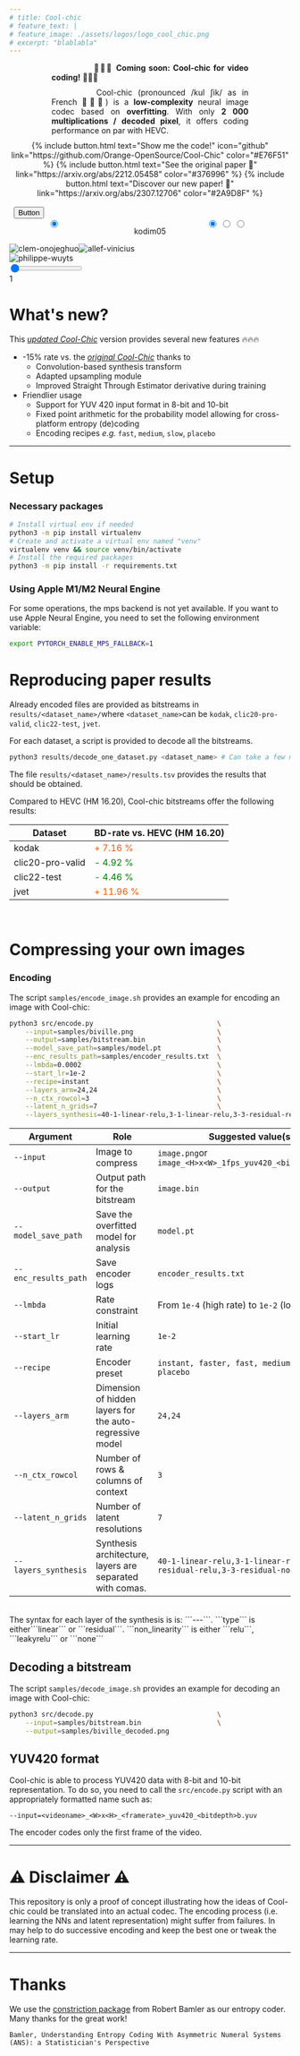 ```yaml
---
# title: Cool-chic
# feature_text: |
# feature_image: ./assets/logos/logo_cool_chic.png
# excerpt: "blablabla"
---
```


<!-- <div style="text-align: center">
<p>Cool-chic:  <b>Coo</b>rdinate-based <b>L</b>ow-<b>C</b>omplexity <b>H</b>ierarchical <b>I</b>mage <b>C</b>odec.</p>
</div> -->

<div style="margin:auto; margin-bottom: 2%; text-align: justify; width: 70%">
&emsp;&emsp;&emsp;&emsp;&emsp; 📢📢📢 <b>Coming soon: Cool-chic for video coding!</b> 📢📢📢
</div>


<div style="margin:auto; margin-bottom: 2%; text-align: justify; width: 70%">
&emsp;&emsp;&emsp;&emsp;&emsp; Cool-chic (pronounced <span class="ipa">/kul ʃik/</span> as in French 🥖🧀🍷) is a <b>low-complexity</b>  neural image codec based on <b>overfitting</b>. With only <b>2 000 multiplications / decoded pixel</b>, it offers coding performance on par with HEVC.
</div>

<div style="text-align: center; margin-bottom: 3%">
{% include button.html text="Show me the code!" icon="github" link="https://github.com/Orange-OpenSource/Cool-Chic" color="#E76F51" %} {% include button.html text="See the original paper 📝" link="https://arxiv.org/abs/2212.05458" color="#376996" %} {% include button.html text="Discover our new paper! 🎉" link="https://arxiv.org/abs/2307.12706" color="#2A9D8F" %}
</div>
<!-- image-rendering: pixelated for nearest neighbor upsampling! -->

<div class="cocoen">
  <img src="" alt="" class="left-comparison" style="image-rendering: pixelated"/>
  <img src="" alt="" class="right-comparison" style="image-rendering: pixelated"/>
  <button class="btn">Button</button>
</div>


<div class="comparison-label" style="text-align:center margin-bottom:2%">
  <div class="radio" style="width: 30%; float: left">
    <!-- Name gender is necessary to have exclusive selection -->
	  <input label="Cool-chic" type="radio" id="button-coolchic" value="coolchic" style="width: 100%" checked>
  </div>
  <p class="label-center" style="width: 40%; float: left; text-align: center">kodim05</p><div class="radio" style="width: auto">
    <!-- Name gender is necessary to have exclusive selection -->
	<input label="JPEG" type="radio" id="button-jpeg" name="gender" value="jpeg" checked>
	<input label="HEVC" type="radio" id="button-hevc" name="gender" value="hevc">
	<input label="VVC" type="radio" id="button-vvc" name="gender" value="vvc">
</div></div>

<!-- List of the possible images -->
<div class="row" style="margin-bottom:2%; width:100%">
  <div class="left-column" style="width:65%">
    <div class="thumbnailselection">
      <img src="assets/comparisons/clem-onojeghuo-33741/thumbnail.png" alt="clem-onojeghuo" class="possible-images"/><img src="assets/comparisons/allef-vinicius-109434/thumbnail.png" alt="allef-vinicius" class="possible-images"/><img src="assets/comparisons/philippe-wuyts-45997/thumbnail.png" alt="philippe-wuyts" class="possible-images"/>
    </div>
  </div>
  <div class="right-column" style="width:35%">
    <div class=wrapper>
      <div class="range">
        <input type="range" min="1" max="5" value="1" id="mySlider" />
        <div class="value" id="sliderValue">1</div>
      </div>
    </div>
  </div>
</div>

<script>
// // Turns all `.cocoen` elements into Cocoens
// Cocoen.create(document.querySelector('.cocoen'), {color: '#f0dfbb',});
// Cocoen.parse(document.body);

// Retrieve the different elements with which we're going to interact
var slider = document.getElementById("mySlider");
var sliderLabel = document.getElementById("sliderValue");

var button_jpeg = document.getElementById("button-jpeg")
var button_hevc = document.getElementById("button-hevc")
var button_vvc = document.getElementById("button-vvc")

var rd_data = get_rd_data()
var [left_codec, right_codec, current_image_name, current_rate_point] = get_initial_parameter();

// Update the current slider value (each time you drag the slider handle)
slider.oninput = function() {
  current_rate_point = this.value;
  update_image("left", left_codec, current_rate_point, current_image_name, rd_data)
  update_image("right", right_codec, current_rate_point, current_image_name, rd_data)
}

// Update the codec when clicking on a button
button_jpeg.onclick = function() {
  right_codec = "jpeg";
  update_image("right", right_codec, current_rate_point, current_image_name, rd_data);
}
button_hevc.onclick = function() {
  right_codec = "hevc";
  update_image("right", right_codec, current_rate_point, current_image_name, rd_data);
}
button_vvc.onclick = function() {
  right_codec = "vvc";
  update_image("right", right_codec, current_rate_point, current_image_name, rd_data);
}


var list_possible_images = document.getElementsByClassName("possible-images");

console.log(list_possible_images.length);

for(i = 0; i < list_possible_images.length; i++)
{
  list_possible_images[i].onclick = function(){
        // Retrieve the path of the thumbnail /path/to/image/thumbnail.png
        thumbnail_path = this.src.split("/");
        // Remove thumbnail.png
        thumbnail_path.pop();
        current_image_name = thumbnail_path.pop()

        update_image("left", left_codec, current_rate_point, current_image_name, rd_data)
        update_image("right", right_codec, current_rate_point, current_image_name, rd_data)

    }
}

</script>

# What's new?

This [_updated Cool-Chic_](https://arxiv.org/abs/2307.12706) version provides several new features 🔥🔥🔥

* -15% rate vs. the [_original Cool-Chic_](https://arxiv.org/abs/2212.05458) thanks to
  * Convolution-based synthesis transform
  * Adapted upsampling module
  * Improved Straight Through Estimator derivative during training
* Friendlier usage
  * Support for YUV 420 input format in 8-bit and 10-bit
  * Fixed point arithmetic for the probability model allowing for cross-platform entropy (de)coding
  * Encoding recipes _e.g._ ```fast```, ```medium```, ```slow```, ```placebo```

---

# Setup

### Necessary packages

```bash
# Install virtual env if needed
python3 -m pip install virtualenv
# Create and activate a virtual env named "venv"
virtualenv venv && source venv/bin/activate
# Install the required packages
python3 -m pip install -r requirements.txt
```

### Using Apple M1/M2 Neural Engine

For some operations, the mps backend is not yet available. If you want to use
Apple Neural Engine, you need to set the following environment variable:

```bash
export PYTORCH_ENABLE_MPS_FALLBACK=1
```

# Reproducing paper results

Already encoded files are provided as bitstreams in ```results/<dataset_name>/```where ```<dataset_name>```can be ```kodak```, ```clic20-pro-valid```, ```clic22-test```, ```jvet```.

For each dataset, a script is provided to decode all the bitstreams.

```bash
python3 results/decode_one_dataset.py <dataset_name> # Can take a few minutes
```

The file ```results/<dataset_name>/results.tsv``` provides the results that should be obtained.

Compared to HEVC (HM 16.20), Cool-chic bitstreams offer the following results:

| Dataset          | BD-rate vs. HEVC (HM 16.20) |
|------------------|-----------------------------|
| kodak            | <span style="color:#f50">+ 7.16 %  </span> |
| clic20-pro-valid | <span style="color:green">- 4.92 %  </span>                    |
| clic22-test      | <span style="color:green">- 4.46 %  </span>               |
| jvet             | <span style="color:#f50">+ 11.96 %  </span>              |


<br/>

# Compressing your own images

### Encoding

The script ```samples/encode_image.sh``` provides an example for encoding an image with Cool-chic:

```bash
python3 src/encode.py                               \
    --input=samples/biville.png                     \
    --output=samples/bitstream.bin                  \
    --model_save_path=samples/model.pt              \
    --enc_results_path=samples/encoder_results.txt  \
    --lmbda=0.0002                                  \
    --start_lr=1e-2                                 \
    --recipe=instant                                \
    --layers_arm=24,24                              \
    --n_ctx_rowcol=3                                \
    --latent_n_grids=7                              \
    --layers_synthesis=40-1-linear-relu,3-1-linear-relu,3-3-residual-relu,3-3-residual-none
```

| Argument                 | Role                                                                                                                                                                                                                                                                                                   | Suggested value(s)                                                         |
|--------------------------|--------------------------------------------------------------------------------------------------------------------------------------------------------------------------------------------------------------------------------------------------------------------------------------------------------|----------------------------------------------------------------------------|
| ```--input```            | Image to compress                                                                                                                                                                                                                                                                                      | ```image.png```or ```image_<H>x<W>_1fps_yuv420_<bitdepth>b.yuv```          |
| ```--output```           | Output path for the bitstream                                                                                                                                                                                                                                                                          | ```image.bin```                                                            |
| ```--model_save_path```  | Save the overfitted model for analysis                                                                                                                                                                                                                                                                 | ```model.pt```                                                             |
| ```--enc_results_path``` | Save encoder logs                                                                                                                                                                                                                                                                                      | ```encoder_results.txt```                                                  |
| ```--lmbda```            | Rate constraint                                                                                                                                                                                                                                                                                        | From ```1e-4``` (high rate) to ```1e-2``` (low rate)                       |
| ```--start_lr```         | Initial learning rate                                                                                                                                                                                                                                                                                  | ```1e-2```                                                                 |
| ```--recipe```           | Encoder preset                                                                                                                                                                                                                                                                                         | ```instant, faster, fast, medium, slow, placebo```                         |
| ```--layers_arm```       | Dimension of hidden layers for the auto-regressive model                                                                                                                                                                                                                                               | ```24,24```                                                                |
| ```--n_ctx_rowcol```     | Number of rows & columns of context                                                                                                                                                                                                                                                                    | ```3```                                                                    |
| ```--latent_n_grids```   | Number of latent resolutions                                                                                                                                                                                                                                                                           | ```7```                                                                    |
| ```--layers_synthesis``` | Synthesis architecture, layers are separated with comas. |```40-1-linear-relu,3-1-linear-relu,3-3-residual-relu,3-3-residual-none```

<br/>
The syntax for each layer of the synthesis is  is: ```<out_dim>-<kernel>-<type>-<non_linearity>```.  ```type``` is either```linear``` or ```residual```.  ```non_linearity``` is either ```relu```, ```leakyrelu``` or ```none```

## Decoding a bitstream

The script ```samples/decode_image.sh``` provides an example for decoding an image with Cool-chic:

```bash
python3 src/decode.py                               \
    --input=samples/bitstream.bin                   \
    --output=samples/biville_decoded.png
```

## YUV420 format

Cool-chic is able to process YUV420 data with 8-bit and 10-bit representation. To do so, you need to call the ```src/encode.py``` script with an appropriately formatted name such as:

    --input=<videoname>_<W>x<H>_<framerate>_yuv420_<bitdepth>b.yuv

The encoder codes only the first frame of the video.

---

# ⚠️ Disclaimer ⚠️

This repository is only a proof of concept illustrating how the ideas of
Cool-chic could be translated into an actual codec. The encoding process (i.e.
learning the NNs and latent representation) might suffer from failures. In may
help to do successive encoding and keep the best one or tweak the learning rate.

---

# Thanks

We use the [constriction package](https://github.com/bamler-lab/constriction)
from Robert Bamler as our entropy coder. Many thanks for the great work!

    Bamler, Understanding Entropy Coding With Asymmetric Numeral Systems (ANS): a Statistician's Perspective
